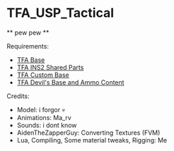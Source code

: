 # TFA_USP_Tactical
** pew pew **


Requirements:

- [TFA Base](https://steamcommunity.com/workshop/filedetails/?id=415143062)
- [TFA INS2 Shared Parts](https://steamcommunity.com/workshop/filedetails/?id=866368346)
- [TFA Custom Base](https://github.com/GroveZ45/TFA-Custom-Base)
- [TFA Devil's Base and Ammo Content](https://steamcommunity.com/sharedfiles/filedetails/?id=2812148305)

Credits:

- Model: i forgor :skull:
- Animations: Ma_rv
- Sounds: i dont know
- AidenTheZapperGuy: Converting Textures (FVM)
- Lua, Compiling, Some material tweaks, Rigging: Me
